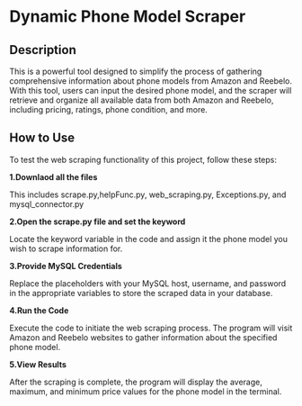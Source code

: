 # Dynamic Phone Model Scraper
## Description

This is a powerful tool designed to simplify the process of gathering comprehensive information about phone models from Amazon and Reebelo. With this tool, users can input the desired phone model, and the scraper will retrieve and organize all available data from both Amazon and Reebelo, including pricing, ratings, phone condition, and more.

## How to Use

To test the web scraping functionality of this project, follow these steps:

**1.Downlaod all the files**

This includes scrape.py,helpFunc.py, web_scraping.py, Exceptions.py, and mysql_connector.py


**2.Open the scrape.py file and set the keyword**

Locate the keyword variable in the code and assign it the phone model you wish to scrape information for. 

**3.Provide MySQL Credentials**

Replace the placeholders with your MySQL host, username, and password in the appropriate variables to store the scraped data in your database.

**4.Run the Code**

Execute the code to initiate the web scraping process. The program will visit Amazon and Reebelo websites to gather information about the specified phone model.

**5.View Results**

After the scraping is complete, the program will display the average, maximum, and minimum price values for the phone model in the terminal.

